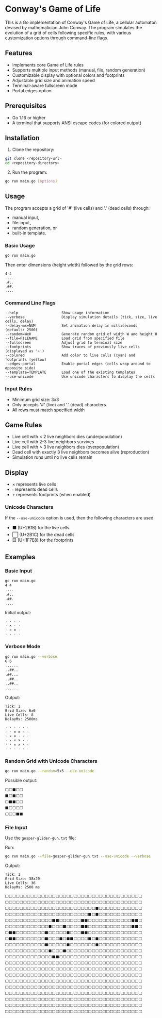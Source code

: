 # Conway's Game of Life

This is a Go implementation of Conway's Game of Life, a cellular automaton devised by mathematician John Conway. The program simulates the evolution of a grid of cells following specific rules, with various customization options through command-line flags.

## Features

- Implements core Game of Life rules
- Supports multiple input methods (manual, file, random generation)
- Customizable display with optional colors and footprints
- Adjustable grid size and animation speed
- Terminal-aware fullscreen mode
- Portal edges option

## Prerequisites

- Go 1.16 or higher
- A terminal that supports ANSI escape codes (for colored output)

## Installation

1. Clone the repository:
```bash
git clone <repository-url>
cd <repository-directory>
```

2. Run the program:
```bash
go run main.go [options]
```

## Usage

The program accepts a grid of '#' (live cells) and '.' (dead cells) through:

- manual input,
- file input,
- random generation, or
- built-in template.

### Basic Usage
```bash
go run main.go
```
Then enter dimensions (height width) followed by the grid rows:
```
4 4
....
.#..
.##.
....
```

### Command Line Flags
```
--help                    Show usage information
--verbose                 Display simulation details (tick, size, live cells, delay)
--delay-ms=NUM            Set animation delay in milliseconds (default: 2500)
--random=WxH              Generate random grid of width W and height H
--file=FILENAME           Load grid from specified file
--fullscreen              Adjust grid to terminal size
--footprints              Show traces of previously live cells (displayed as '∘')
--colored                 Add color to live cells (cyan) and footprints (yellow)
--edges-portal            Enable portal edges (cells wrap around to opposite side)
--template=TEMPLATE       Load one of the existing templates
--use-unicode             Use unicode characters to display the cells
```

### Input Rules

- Minimum grid size: 3x3
- Only accepts '#' (live) and '.' (dead) characters
- All rows must match specified width

## Game Rules

- Live cell with < 2 live neighbors dies (underpopulation)
- Live cell with 2-3 live neighbors survives
- Live cell with > 3 live neighbors dies (overpopulation)
- Dead cell with exactly 3 live neighbors becomes alive (reproduction)
- Simulation runs until no live cells remain

## Display

- × represents live cells
- · represents dead cells
- ∘ represents footprints (when enabled)

### Unicode Characters

If the `--use-unicode` option is used, then the following characters are used:

- ⬛ (U+2B1B) for the live cells
- ⬜ (U+2B1C) for the dead cells
- 🟨 (U+1F7E8) for the footprints

## Examples

### Basic Input
```bash
go run main.go
4 4
....
.#..
.##.
....
```
Initial output:
```
· · · ·
· × · ·
· × × ·
· · · ·
```

### Verbose Mode
```bash
go run main.go --verbose
6 6
......
..##..
.##...
..##..
..##..
......
```
Output:
```
Tick: 1
Grid Size: 6x6
Live Cells: 8
DelayMs: 2500ms

· · · · · ·
· · × × · ·
· × × · · ·
· · × × · ·
· · × × · ·
· · · · · ·
```

### Random Grid with Unicode Characters
```bash
go run main.go --random=5x5 --use-unicode
```
Possible output:

```
⬜⬜⬛⬜⬜
⬛⬜⬛⬜⬜
⬜⬛⬛⬜⬜
⬛⬜⬜⬜⬜
⬜⬜⬜⬛⬛
```

### File Input

Use the `gosper-glider-gun.txt` file:

Run:

```bash
go run main.go --file=gosper-glider-gun.txt --use-unicode --verbose
```

Output:

```
Tick: 1
Grid Size: 38x20
Live Cells: 36
DelayMs: 2500 ms

⬜⬜⬜⬜⬜⬜⬜⬜⬜⬜⬜⬜⬜⬜⬜⬜⬜⬜⬜⬜⬜⬜⬜⬜⬜⬜⬜⬜⬜⬜⬜⬜⬜⬜⬜⬜⬜⬜
⬜⬜⬜⬜⬜⬜⬜⬜⬜⬜⬜⬜⬜⬜⬜⬜⬜⬜⬜⬜⬜⬜⬜⬜⬜⬜⬜⬜⬜⬜⬜⬜⬜⬜⬜⬜⬜⬜
⬜⬜⬜⬜⬜⬜⬜⬜⬜⬜⬜⬜⬜⬜⬜⬜⬜⬜⬜⬜⬜⬜⬜⬜⬜⬛⬜⬜⬜⬜⬜⬜⬜⬜⬜⬜⬜⬜
⬜⬜⬜⬜⬜⬜⬜⬜⬜⬜⬜⬜⬜⬜⬜⬜⬜⬜⬜⬜⬜⬜⬜⬛⬜⬛⬜⬜⬜⬜⬜⬜⬜⬜⬜⬜⬜⬜
⬜⬜⬜⬜⬜⬜⬜⬜⬜⬜⬜⬜⬜⬛⬛⬜⬜⬜⬜⬜⬜⬛⬛⬜⬜⬜⬜⬜⬜⬜⬜⬜⬜⬜⬜⬛⬛⬜
⬜⬜⬜⬜⬜⬜⬜⬜⬜⬜⬜⬜⬛⬜⬜⬜⬛⬜⬜⬜⬜⬛⬛⬜⬜⬜⬜⬜⬜⬜⬜⬜⬜⬜⬜⬛⬛⬜
⬜⬛⬛⬜⬜⬜⬜⬜⬜⬜⬜⬛⬜⬜⬜⬜⬜⬛⬜⬜⬜⬛⬛⬜⬜⬜⬜⬜⬜⬜⬜⬜⬜⬜⬜⬜⬜⬜
⬜⬛⬛⬜⬜⬜⬜⬜⬜⬜⬜⬛⬜⬜⬜⬛⬜⬛⬛⬜⬜⬜⬜⬛⬜⬛⬜⬜⬜⬜⬜⬜⬜⬜⬜⬜⬜⬜
⬜⬜⬜⬜⬜⬜⬜⬜⬜⬜⬜⬛⬜⬜⬜⬜⬜⬛⬜⬜⬜⬜⬜⬜⬜⬛⬜⬜⬜⬜⬜⬜⬜⬜⬜⬜⬜⬜
⬜⬜⬜⬜⬜⬜⬜⬜⬜⬜⬜⬜⬛⬜⬜⬜⬛⬜⬜⬜⬜⬜⬜⬜⬜⬜⬜⬜⬜⬜⬜⬜⬜⬜⬜⬜⬜⬜
⬜⬜⬜⬜⬜⬜⬜⬜⬜⬜⬜⬜⬜⬛⬛⬜⬜⬜⬜⬜⬜⬜⬜⬜⬜⬜⬜⬜⬜⬜⬜⬜⬜⬜⬜⬜⬜⬜
⬜⬜⬜⬜⬜⬜⬜⬜⬜⬜⬜⬜⬜⬜⬜⬜⬜⬜⬜⬜⬜⬜⬜⬜⬜⬜⬜⬜⬜⬜⬜⬜⬜⬜⬜⬜⬜⬜
⬜⬜⬜⬜⬜⬜⬜⬜⬜⬜⬜⬜⬜⬜⬜⬜⬜⬜⬜⬜⬜⬜⬜⬜⬜⬜⬜⬜⬜⬜⬜⬜⬜⬜⬜⬜⬜⬜
⬜⬜⬜⬜⬜⬜⬜⬜⬜⬜⬜⬜⬜⬜⬜⬜⬜⬜⬜⬜⬜⬜⬜⬜⬜⬜⬜⬜⬜⬜⬜⬜⬜⬜⬜⬜⬜⬜
⬜⬜⬜⬜⬜⬜⬜⬜⬜⬜⬜⬜⬜⬜⬜⬜⬜⬜⬜⬜⬜⬜⬜⬜⬜⬜⬜⬜⬜⬜⬜⬜⬜⬜⬜⬜⬜⬜
⬜⬜⬜⬜⬜⬜⬜⬜⬜⬜⬜⬜⬜⬜⬜⬜⬜⬜⬜⬜⬜⬜⬜⬜⬜⬜⬜⬜⬜⬜⬜⬜⬜⬜⬜⬜⬜⬜
⬜⬜⬜⬜⬜⬜⬜⬜⬜⬜⬜⬜⬜⬜⬜⬜⬜⬜⬜⬜⬜⬜⬜⬜⬜⬜⬜⬜⬜⬜⬜⬜⬜⬜⬜⬜⬜⬜
⬜⬜⬜⬜⬜⬜⬜⬜⬜⬜⬜⬜⬜⬜⬜⬜⬜⬜⬜⬜⬜⬜⬜⬜⬜⬜⬜⬜⬜⬜⬜⬜⬜⬜⬜⬜⬜⬜
⬜⬜⬜⬜⬜⬜⬜⬜⬜⬜⬜⬜⬜⬜⬜⬜⬜⬜⬜⬜⬜⬜⬜⬜⬜⬜⬜⬜⬜⬜⬜⬜⬜⬜⬜⬜⬜⬜
⬜⬜⬜⬜⬜⬜⬜⬜⬜⬜⬜⬜⬜⬜⬜⬜⬜⬜⬜⬜⬜⬜⬜⬜⬜⬜⬜⬜⬜⬜⬜⬜⬜⬜⬜⬜⬜⬜
```